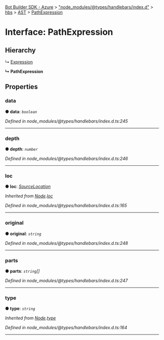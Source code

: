 [Bot Builder SDK - Azure](../README.md) > ["node_modules/@types/handlebars/index.d"](../modules/_node_modules__types_handlebars_index_d_.md) > [hbs](../modules/_node_modules__types_handlebars_index_d_.hbs.md) > [AST](../modules/_node_modules__types_handlebars_index_d_.hbs.ast.md) > [PathExpression](../interfaces/_node_modules__types_handlebars_index_d_.hbs.ast.pathexpression.md)



# Interface: PathExpression

## Hierarchy


↳  [Expression](_node_modules__types_handlebars_index_d_.hbs.ast.expression.md)

**↳ PathExpression**








## Properties
<a id="data"></a>

###  data

**●  data**:  *`boolean`* 

*Defined in node_modules/@types/handlebars/index.d.ts:245*





___

<a id="depth"></a>

###  depth

**●  depth**:  *`number`* 

*Defined in node_modules/@types/handlebars/index.d.ts:246*





___

<a id="loc"></a>

###  loc

**●  loc**:  *[SourceLocation](_node_modules__types_handlebars_index_d_.hbs.ast.sourcelocation.md)* 

*Inherited from [Node](_node_modules__types_handlebars_index_d_.hbs.ast.node.md).[loc](_node_modules__types_handlebars_index_d_.hbs.ast.node.md#loc)*

*Defined in node_modules/@types/handlebars/index.d.ts:165*





___

<a id="original"></a>

###  original

**●  original**:  *`string`* 

*Defined in node_modules/@types/handlebars/index.d.ts:248*





___

<a id="parts"></a>

###  parts

**●  parts**:  *`string`[]* 

*Defined in node_modules/@types/handlebars/index.d.ts:247*





___

<a id="type"></a>

###  type

**●  type**:  *`string`* 

*Inherited from [Node](_node_modules__types_handlebars_index_d_.hbs.ast.node.md).[type](_node_modules__types_handlebars_index_d_.hbs.ast.node.md#type)*

*Defined in node_modules/@types/handlebars/index.d.ts:164*





___


